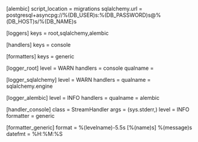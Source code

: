 [alembic]
script_location = migrations
sqlalchemy.url = postgresql+asyncpg://%(DB_USER)s:%(DB_PASSWORD)s@%(DB_HOST)s/%(DB_NAME)s

[loggers]
keys = root,sqlalchemy,alembic

[handlers]
keys = console

[formatters]
keys = generic

[logger_root]
level = WARN
handlers = console
qualname =

[logger_sqlalchemy]
level = WARN
handlers =
qualname = sqlalchemy.engine

[logger_alembic]
level = INFO
handlers =
qualname = alembic

[handler_console]
class = StreamHandler
args = (sys.stderr,)
level = INFO
formatter = generic

[formatter_generic]
format = %(levelname)-5.5s [%(name)s] %(message)s
datefmt = %H:%M:%S
